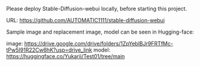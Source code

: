 Please deploy Stable-Diffusion-webui locally, before starting this project.

URL: https://github.com/AUTOMATIC1111/stable-diffusion-webui

Sample image and replacement image, model can be seen in Hugging-face:

image: https://drive.google.com/drive/folders/1ZpYeblBJr9FRTfMc-tPw5I91R22Cw6hK?usp=drive_link
model: https://huggingface.co/Yukarii/Test01/tree/main
